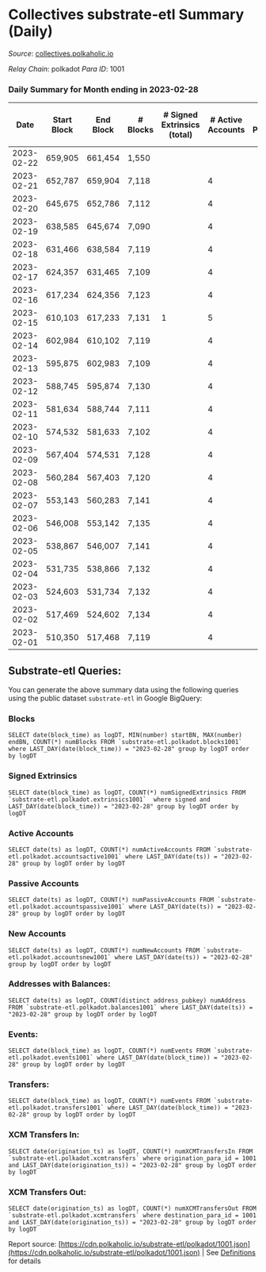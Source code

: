 # Collectives substrate-etl Summary (Daily)

_Source_: [collectives.polkaholic.io](https://collectives.polkaholic.io)

*Relay Chain*: polkadot
*Para ID*: 1001



### Daily Summary for Month ending in 2023-02-28


| Date | Start Block | End Block | # Blocks | # Signed Extrinsics (total) | # Active Accounts | # Passive | # New | # Addresses with Balances | # Events | # Transfers | # XCM Transfers In | # XCM Transfers Out | Issues | 
| ---- | ----------- | --------- | -------- | --------------------------- | ----------------- | --------- | ----- | ------------------------- | -------- | ----------- | ------------------ | ------------------- | ------ |
| 2023-02-22 | 659,905 | 661,454 | 1,550 |  |  |  |  |  | 3,101 |   |   |   |  |
| 2023-02-21 | 652,787 | 659,904 | 7,118 |  | 4 |  |  | 19 | 14,240 |   |   |   |  |
| 2023-02-20 | 645,675 | 652,786 | 7,112 |  | 4 |  |  | 19 | 14,228 |   |   |   |  |
| 2023-02-19 | 638,585 | 645,674 | 7,090 |  | 4 |  |  | 19 | 14,184 |   |   |   |  |
| 2023-02-18 | 631,466 | 638,584 | 7,119 |  | 4 |  |  | 19 | 14,242 |   |   |   |  |
| 2023-02-17 | 624,357 | 631,465 | 7,109 |  | 4 |  |  | 19 | 14,222 |   |   |   |  |
| 2023-02-16 | 617,234 | 624,356 | 7,123 |  | 4 |  |  | 19 | 14,250 |   |   |   |  |
| 2023-02-15 | 610,103 | 617,233 | 7,131 | 1 | 5 |  | 1 | 19 | 14,275 |   | 1 ($31.46) |   |  |
| 2023-02-14 | 602,984 | 610,102 | 7,119 |  | 4 |  |  | 18 | 14,242 |   |   |   |  |
| 2023-02-13 | 595,875 | 602,983 | 7,109 |  | 4 |  |  | 18 | 14,221 |   |   |   |  |
| 2023-02-12 | 588,745 | 595,874 | 7,130 |  | 4 |  |  | 18 | 14,264 |   |   |   |  |
| 2023-02-11 | 581,634 | 588,744 | 7,111 |  | 4 |  |  | 18 | 14,226 |   |   |   |  |
| 2023-02-10 | 574,532 | 581,633 | 7,102 |  | 4 |  |  | 18 | 14,208 |   |   |   |  |
| 2023-02-09 | 567,404 | 574,531 | 7,128 |  | 4 |  |  | 18 | 14,260 |   |   |   |  |
| 2023-02-08 | 560,284 | 567,403 | 7,120 |  | 4 |  |  | 18 | 14,244 |   |   |   |  |
| 2023-02-07 | 553,143 | 560,283 | 7,141 |  | 4 |  |  | 18 | 14,286 |   |   |   |  |
| 2023-02-06 | 546,008 | 553,142 | 7,135 |  | 4 |  | 18 | 18 | 14,274 |   |   |   |  |
| 2023-02-05 | 538,867 | 546,007 | 7,141 |  | 4 |  |  | 18 | 14,286 |   |   |   |  |
| 2023-02-04 | 531,735 | 538,866 | 7,132 |  | 4 |  | 18 | 18 | 14,268 |   |   |   |  |
| 2023-02-03 | 524,603 | 531,734 | 7,132 |  | 4 |  |  | 18 | 14,268 |   |   |   |  |
| 2023-02-02 | 517,469 | 524,602 | 7,134 |  | 4 |  |  | 18 | 14,272 |   |   |   |  |
| 2023-02-01 | 510,350 | 517,468 | 7,119 |  | 4 |  |  | 18 | 14,242 |   |   |   |  |

## Substrate-etl Queries:
You can generate the above summary data using the following queries using the public dataset `substrate-etl` in Google BigQuery:


### Blocks
```
SELECT date(block_time) as logDT, MIN(number) startBN, MAX(number) endBN, COUNT(*) numBlocks FROM `substrate-etl.polkadot.blocks1001`  where LAST_DAY(date(block_time)) = "2023-02-28" group by logDT order by logDT
```


### Signed Extrinsics
```
SELECT date(block_time) as logDT, COUNT(*) numSignedExtrinsics FROM `substrate-etl.polkadot.extrinsics1001`  where signed and LAST_DAY(date(block_time)) = "2023-02-28" group by logDT order by logDT
```


### Active Accounts
```
SELECT date(ts) as logDT, COUNT(*) numActiveAccounts FROM `substrate-etl.polkadot.accountsactive1001` where LAST_DAY(date(ts)) = "2023-02-28" group by logDT order by logDT
```


### Passive Accounts
```
SELECT date(ts) as logDT, COUNT(*) numPassiveAccounts FROM `substrate-etl.polkadot.accountspassive1001` where LAST_DAY(date(ts)) = "2023-02-28" group by logDT order by logDT
```


### New Accounts
```
SELECT date(ts) as logDT, COUNT(*) numNewAccounts FROM `substrate-etl.polkadot.accountsnew1001` where LAST_DAY(date(ts)) = "2023-02-28" group by logDT order by logDT
```


### Addresses with Balances:
```
SELECT date(ts) as logDT, COUNT(distinct address_pubkey) numAddress FROM `substrate-etl.polkadot.balances1001` where LAST_DAY(date(ts)) = "2023-02-28" group by logDT order by logDT
```


### Events:
```
SELECT date(block_time) as logDT, COUNT(*) numEvents FROM `substrate-etl.polkadot.events1001` where LAST_DAY(date(block_time)) = "2023-02-28" group by logDT order by logDT
```


### Transfers:
```
SELECT date(block_time) as logDT, COUNT(*) numEvents FROM `substrate-etl.polkadot.transfers1001` where LAST_DAY(date(block_time)) = "2023-02-28" group by logDT order by logDT
```


### XCM Transfers In:
```
SELECT date(origination_ts) as logDT, COUNT(*) numXCMTransfersIn FROM `substrate-etl.polkadot.xcmtransfers` where origination_para_id = 1001 and LAST_DAY(date(origination_ts)) = "2023-02-28" group by logDT order by logDT
```


### XCM Transfers Out:
```
SELECT date(origination_ts) as logDT, COUNT(*) numXCMTransfersOut FROM `substrate-etl.polkadot.xcmtransfers` where destination_para_id = 1001 and LAST_DAY(date(origination_ts)) = "2023-02-28" group by logDT order by logDT
```



Report source: [https://cdn.polkaholic.io/substrate-etl/polkadot/1001.json](https://cdn.polkaholic.io/substrate-etl/polkadot/1001.json) | See [Definitions](/DEFINITIONS.md) for details
